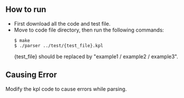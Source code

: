 ## How to run
  * First download all the code and test file.
  * Move to code file directory, then run the following commands:
    ```
    $ make
    $ ./parser ../test/{test_file}.kpl
    ```
    {test_file} should be replaced by "example1 / example2 / example3".
    
## Causing Error
Modify the kpl code to cause errors while parsing.
